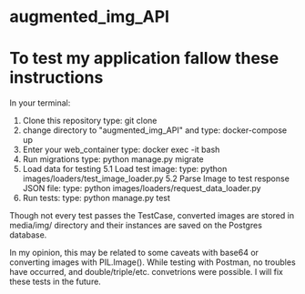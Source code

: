 # augmented_img_API

<h1>To test my application fallow these instructions</h1>

In your terminal:
1. Clone this repository
    type: git clone <this repo name>
2. change directory to "augmented_img_API" and 
    type: docker-compose up
3. Enter your web_container
    type: docker exec -it <container ID> bash
4. Run migrations 
    type: python manage.py migrate
5. Load data for testing
    5.1 Load test image:
    type: python images/loaders/test_image_loader.py 
    5.2 Parse Image to test response JSON file:
    type: python images/loaders/request_data_loader.py 
6. Run tests:
    type: python manage.py test


Though not every test passes the TestCase, converted images are stored in media/img/ directory and their instances are saved on the Postgres database. 

In my opinion, this may be related to some caveats with base64 or converting images with PIL.Image(). While testing with Postman, no troubles have occurred, and double/triple/etc. convetrions were possible. I will fix these tests in the future. 
